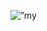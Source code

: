 <p align=”center”>
<img width=”200" height=”200" src=”https://i.postimg.cc/9fkZ1DXD/banner.png" alt=”my banner”>
</p>
